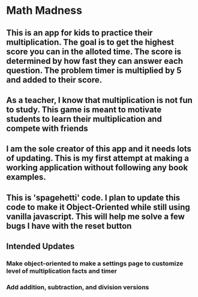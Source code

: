 # Math Madness

## This is an app for kids to practice their multiplication. The goal is to get the highest score you can in the alloted time. The score is determined by how fast they can answer each question. The problem timer is multiplied by 5 and added to their score. 
## As a teacher, I know that multiplication is not fun to study. This game is meant to motivate students to learn their multiplication and compete with friends
## I am the sole creator of this app and it needs lots of updating. This is my first attempt at making a working application without following any book examples.
## This is 'spagehetti' code. I plan to update this code to make it Object-Oriented while still using vanilla javascript. This will help me solve a few bugs I have with the reset button

## Intended Updates
### Make object-oriented to make a settings page to customize level of multiplication facts and timer
### Add addition, subtraction, and division versions
